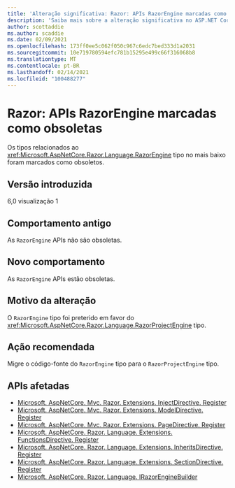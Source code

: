 ```yaml
---
title: 'Alteração significativa: Razor: APIs RazorEngine marcadas como obsoletas'
description: 'Saiba mais sobre a alteração significativa no ASP.NET Core 6,0 intitulado Razor: APIs RazorEngine marcadas como obsoletas'
author: scottaddie
ms.author: scaddie
ms.date: 02/09/2021
ms.openlocfilehash: 173ff0ee5c062f050c967c6edc7bed333d1a2031
ms.sourcegitcommit: 10e719780594efc781b15295e499c66f316068b8
ms.translationtype: MT
ms.contentlocale: pt-BR
ms.lasthandoff: 02/14/2021
ms.locfileid: "100488277"
---
```

# <a name="razor-razorengine-apis-marked-obsolete"></a>Razor: APIs RazorEngine marcadas como obsoletas

Os tipos relacionados ao <xref:Microsoft.AspNetCore.Razor.Language.RazorEngine> tipo no mais baixo foram marcados como obsoletos.

## <a name="version-introduced"></a>Versão introduzida

6,0 visualização 1

## <a name="old-behavior"></a>Comportamento antigo

As `RazorEngine` APIs não são obsoletas.

## <a name="new-behavior"></a>Novo comportamento

As `RazorEngine` APIs estão obsoletas.

## <a name="reason-for-change"></a>Motivo da alteração

O `RazorEngine` tipo foi preterido em favor do <xref:Microsoft.AspNetCore.Razor.Language.RazorProjectEngine> tipo.

## <a name="recommended-action"></a>Ação recomendada

Migre o código-fonte do `RazorEngine` tipo para o `RazorProjectEngine` tipo.

## <a name="affected-apis"></a>APIs afetadas

- [Microsoft. AspNetCore. Mvc. Razor. Extensions. InjectDirective. Register](/dotnet/api/microsoft.aspnetcore.mvc.razor.extensions.injectdirective.register?view=aspnetcore-3.1&preserve-view=true)
- [Microsoft. AspNetCore. Mvc. Razor. Extensions. ModelDirective. Register](/dotnet/api/microsoft.aspnetcore.mvc.razor.extensions.namespacedirective.register?view=aspnetcore-2.2&preserve-view=true)
- [Microsoft. AspNetCore. Mvc. Razor. Extensions. PageDirective. Register](/dotnet/api/microsoft.aspnetcore.mvc.razor.extensions.namespacedirective.register?view=aspnetcore-2.2&preserve-view=true)
- [Microsoft. AspNetCore. Razor. Language. Extensions. FunctionsDirective. Register](/dotnet/api/microsoft.aspnetcore.razor.language.extensions.functionsdirective.register?view=aspnetcore-3.0&preserve-view=true)
- [Microsoft. AspNetCore. Razor. Language. Extensions. InheritsDirective. Register](/dotnet/api/microsoft.aspnetcore.razor.language.extensions.inheritsdirective.register?view=aspnetcore-3.0&preserve-view=true)
- [Microsoft. AspNetCore. Razor. Language. Extensions. SectionDirective. Register](/dotnet/api/microsoft.aspnetcore.razor.language.extensions.sectiondirective.register?view=aspnetcore-3.0&preserve-view=true)
- [Microsoft. AspNetCore. Razor. Language. IRazorEngineBuilder](/dotnet/api/microsoft.aspnetcore.razor.language.irazorenginebuilder?view=aspnetcore-3.0&preserve-view=true)

<!--

## Category

ASP.NET Core

## Affected APIs

- `Overload:Microsoft.AspNetCore.Mvc.Razor.Extensions.InjectDirective.Register`
- `Overload:Microsoft.AspNetCore.Mvc.Razor.Extensions.ModelDirective.Register`
- `Overload:Microsoft.AspNetCore.Mvc.Razor.Extensions.PageDirective.Register`
- `Overload:Microsoft.AspNetCore.Razor.Language.Extensions.FunctionsDirective.Register`
- `Overload:Microsoft.AspNetCore.Razor.Language.Extensions.InheritsDirective.Register`
- `Overload:Microsoft.AspNetCore.Razor.Language.Extensions.SectionDirective.Register`
- `T:Microsoft.AspNetCore.Razor.Language.IRazorEngineBuilder`

-->
